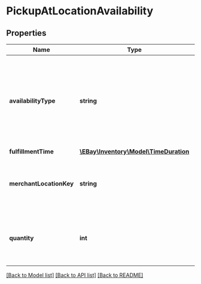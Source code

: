 # PickupAtLocationAvailability

## Properties
Name | Type | Description | Notes
------------ | ------------- | ------------- | -------------
**availabilityType** | **string** | The enumeration value in this field indicates the availability status of the inventory item at the merchant&#x27;s physical store specified by the &lt;strong&gt;pickupAtLocationAvailability.merchantLocationKey&lt;/strong&gt; field. This field is required if the &lt;strong&gt;pickupAtLocationAvailability&lt;/strong&gt; container is used, and is always returned with the &lt;strong&gt;pickupAtLocationAvailability&lt;/strong&gt; container.  &lt;br/&gt;&lt;br/&gt; See &lt;a href&#x3D;\&quot;/api-docs/sell/inventory/types/slr:AvailabilityTypeEnum\&quot;&gt;AvailabilityTypeEnum&lt;/a&gt; for more information about how/when you use each enumeration value. For implementation help, refer to &lt;a href&#x3D;&#x27;https://developer.ebay.com/api-docs/sell/inventory/types/slr:AvailabilityTypeEnum&#x27;&gt;eBay API documentation&lt;/a&gt; | [optional] 
**fulfillmentTime** | [**\EBay\Inventory\Model\TimeDuration**](TimeDuration.md) |  | [optional] 
**merchantLocationKey** | **string** | The unique identifier of a merchant&#x27;s store where the In-Store Pickup inventory item is currently located, or where inventory will be sent to. If the merchant&#x27;s store is currently awaiting for inventory, the &lt;strong&gt;availabilityType&lt;/strong&gt; value should be &lt;code&gt;SHIP_TO_STORE&lt;/code&gt;. This field is required if the &lt;strong&gt;pickupAtLocationAvailability&lt;/strong&gt; container is used, and is always returned with the &lt;strong&gt;pickupAtLocationAvailability&lt;/strong&gt; container.&lt;br/&gt; &lt;br/&gt;&lt;b&gt;Max length&lt;/b&gt;: 36 | [optional] 
**quantity** | **int** | This integer value indicates the quantity of the inventory item that is available for In-Store Pickup at the store identified by the  &lt;strong&gt;merchantLocationKey&lt;/strong&gt; value.  The value of &lt;strong&gt;quantity&lt;/strong&gt; should be an integer value greater than &lt;code&gt;0&lt;/code&gt;, unless the inventory item is out of stock. This field is required if the &lt;strong&gt;pickupAtLocationAvailability&lt;/strong&gt; container is used, and is always returned with the &lt;strong&gt;pickupAtLocationAvailability&lt;/strong&gt; container. | [optional] 

[[Back to Model list]](../../README.md#documentation-for-models) [[Back to API list]](../../README.md#documentation-for-api-endpoints) [[Back to README]](../../README.md)

